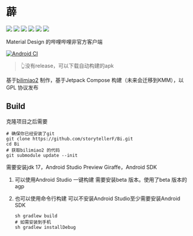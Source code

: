 # 薜

![](https://img.shields.io/badge/%E5%AF%8C%E5%BC%BA-%E6%B0%91%E4%B8%BB-brightgreen)
![](https://img.shields.io/badge/%E6%96%87%E6%98%8E-%E5%92%8C%E8%B0%90-green)
![](https://img.shields.io/badge/%E8%87%AA%E7%94%B1-%E5%B9%B3%E7%AD%89-yellowgreen)
![](https://img.shields.io/badge/%E5%85%AC%E6%AD%A3-%E6%B3%95%E5%88%B6-yellow)
![](https://img.shields.io/badge/%E7%88%B1%E5%9B%BD-%E6%95%AC%E4%B8%9A-orange)
![](https://img.shields.io/badge/%E8%AF%9A%E4%BF%A1-%E5%8F%8B%E5%96%84-red)

Material Design 的哔哩哔哩非官方客户端

[![Android CI](https://github.com/storytellerF/bi/actions/workflows/android.yml/badge.svg)](https://github.com/storytellerF/bi/actions/workflows/android.yml)

>👆没有release，可以下载自动构建的apk

基于[bilimiao2](https://github.com/10miaomiao/bilimiao2) 制作，基于Jetpack Compose 构建（未来会迁移到KMM），以GPL 协议发布

## Build

克隆项目之后需要

```shell
# 确保你已经安装了git
git clone https://github.com/storytellerF/Bi.git
cd Bi
# 获取bilimiao2 的代码
git submodule update --init
```

需要安装jdk 17，Android Studio Preview Giraffe，Android SDK

1. 可以使用Android Studio 一键构建
    需要安装beta 版本。使用了beta 版本的agp
2. 也可以使用命令行构建
    可以不安装Android Studio至少需要安装Android SDK

    ```shell
    sh gradlew build
    # 如需安装到手机
    sh gradlew installDebug
    ```